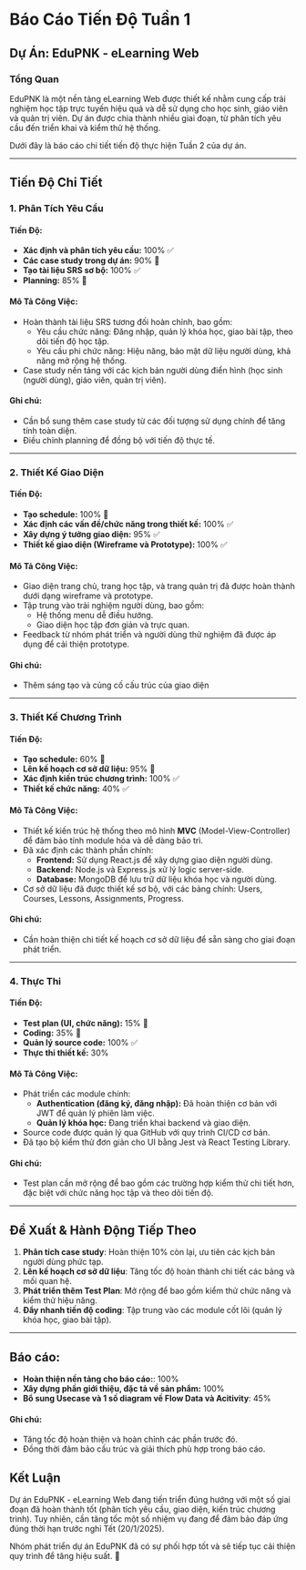 # Báo Cáo Tiến Độ Tuần 1 
## Dự Án: EduPNK - eLearning Web  

### Tổng Quan  
EduPNK là một nền tảng eLearning Web được thiết kế nhằm cung cấp trải nghiệm học tập trực tuyến hiệu quả và dễ sử dụng cho học sinh, giáo viên và quản trị viên. Dự án được chia thành nhiều giai đoạn, từ phân tích yêu cầu đến triển khai và kiểm thử hệ thống.  

Dưới đây là báo cáo chi tiết tiến độ thực hiện Tuần 2 của dự án.

---

## Tiến Độ Chi Tiết  

### 1. **Phân Tích Yêu Cầu**  
#### Tiến Độ:
- **Xác định và phân tích yêu cầu:** 100% ✅  
- **Các case study trong dự án:** 90% 🚧  
- **Tạo tài liệu SRS sơ bộ:** 100% ✅  
- **Planning:** 85% 🚧  

#### Mô Tả Công Việc:
- Hoàn thành tài liệu SRS tương đối hoàn chỉnh, bao gồm:  
  - Yêu cầu chức năng: Đăng nhập, quản lý khóa học, giao bài tập, theo dõi tiến độ học tập.  
  - Yêu cầu phi chức năng: Hiệu năng, bảo mật dữ liệu người dùng, khả năng mở rộng hệ thống.  
- Case study nền tảng với các kịch bản người dùng điển hình (học sinh (người dùng), giáo viên, quản trị viên).  

#### Ghi chú:
- Cần bổ sung thêm case study từ các đối tượng sử dụng chính để tăng tính toàn diện.  
- Điều chỉnh planning để đồng bộ với tiến độ thực tế.  

---

### 2. **Thiết Kế Giao Diện**  
#### Tiến Độ:
- **Tạo schedule:** 100% 🚧  
- **Xác định các vấn đề/chức năng trong thiết kế:** 100% ✅  
- **Xây dựng ý tưởng giao diện:** 95% ✅  
- **Thiết kế giao diện (Wireframe và Prototype):** 100% ✅  

#### Mô Tả Công Việc:
- Giao diện trang chủ, trang học tập, và trang quản trị đã được hoàn thành dưới dạng wireframe và prototype.  
- Tập trung vào trải nghiệm người dùng, bao gồm:  
  - Hệ thống menu dễ điều hướng.  
  - Giao diện học tập đơn giản và trực quan.  
- Feedback từ nhóm phát triển và người dùng thử nghiệm đã được áp dụng để cải thiện prototype.  

#### Ghi chú:
- Thêm sáng tạo và củng cố cấu trúc của giao diện

---

### 3. **Thiết Kế Chương Trình**  
#### Tiến Độ:
- **Tạo schedule:** 60% 🚧  
- **Lên kế hoạch cơ sở dữ liệu:** 95% 🚧  
- **Xác định kiến trúc chương trình:** 100% ✅  
- **Thiết kế chức năng:** 40% ✅  

#### Mô Tả Công Việc:
- Thiết kế kiến trúc hệ thống theo mô hình **MVC** (Model-View-Controller) để đảm bảo tính module hóa và dễ dàng bảo trì.  
- Đã xác định các thành phần chính:  
  - **Frontend:** Sử dụng React.js để xây dựng giao diện người dùng.  
  - **Backend:** Node.js và Express.js xử lý logic server-side.  
  - **Database:** MongoDB để lưu trữ dữ liệu khóa học và người dùng.  
- Cơ sở dữ liệu đã được thiết kế sơ bộ, với các bảng chính: Users, Courses, Lessons, Assignments, Progress.  

#### Ghi chú:
- Cần hoàn thiện chi tiết kế hoạch cơ sở dữ liệu để sẵn sàng cho giai đoạn phát triển.  

---

### 4. **Thực Thi**  
#### Tiến Độ:
- **Test plan (UI, chức năng):** 15% 🚧  
- **Coding:** 35% 🚧  
- **Quản lý source code:** 100% ✅  
- **Thực thi thiết kế:** 30%

#### Mô Tả Công Việc:
- Phát triển các module chính:  
  - **Authentication (đăng ký, đăng nhập):** Đã hoàn thiện cơ bản với JWT để quản lý phiên làm việc.  
  - **Quản lý khóa học:** Đang triển khai backend và giao diện.  
- Source code được quản lý qua GitHub với quy trình CI/CD cơ bản.  
- Đã tạo bộ kiểm thử đơn giản cho UI bằng Jest và React Testing Library.  

#### Ghi chú:
- Test plan cần mở rộng để bao gồm các trường hợp kiểm thử chi tiết hơn, đặc biệt với chức năng học tập và theo dõi tiến độ.  

---

## Đề Xuất & Hành Động Tiếp Theo  
1. **Phân tích case study**: Hoàn thiện 10% còn lại, ưu tiên các kịch bản người dùng phức tạp.  
2. **Lên kế hoạch cơ sở dữ liệu**: Tăng tốc độ hoàn thành chi tiết các bảng và mối quan hệ.  
3. **Phát triển thêm Test Plan**: Mở rộng để bao gồm kiểm thử chức năng và kiểm thử hiệu năng.  
4. **Đẩy nhanh tiến độ coding**: Tập trung vào các module cốt lõi (quản lý khóa học, giao bài tập).  

---

## Báo cáo:
- **Hoàn thiện nền tảng cho báo cáo:**: 100%
- **Xây dựng phần giới thiệu, đặc tả về sản phẩm:** 100%
- **Bổ sung Usecase và 1 số diagram về Flow Data và Acitivity**: 45%

#### Ghi chú:
- Tăng tốc độ hoàn thiện và hoàn chỉnh các phần trước đó.
- Đồng thời đảm bảo cấu trúc và giải thích phù hợp trong báo cáo.

## Kết Luận  
Dự án EduPNK - eLearning Web đang tiến triển đúng hướng với một số giai đoạn đã hoàn thành tốt (phân tích yêu cầu, giao diện, kiến trúc chương trình). Tuy nhiên, cần tăng tốc một số nhiệm vụ đang để đảm bảo đáp ứng đúng thời hạn trước nghỉ Tết (20/1/2025).

Nhóm phát triển dự án EduPNK đã có sự phối hợp tốt và sẽ tiếp tục cải thiện quy trình để tăng hiệu suất. 🎯